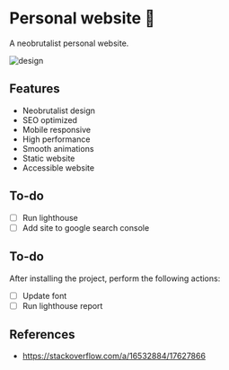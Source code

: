 # Personal website 💛
A neobrutalist personal website.

![design](design/wireframe.excalidraw.png)

## Features
- Neobrutalist design
- SEO optimized
- Mobile responsive
- High performance
- Smooth animations
- Static website
- Accessible website

## To-do
- [ ] Run lighthouse
- [ ] Add site to google search console

## To-do
After installing the project, perform the following actions:
- [ ] Update font
- [ ] Run lighthouse report

## References
- https://stackoverflow.com/a/16532884/17627866
